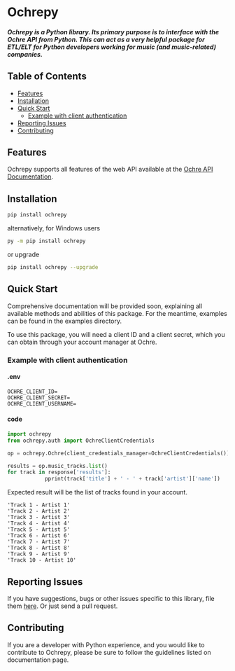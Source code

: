 # **Ochrepy**

##### Ochrepy is a Python library. Its primary purpose is to interface with the Ochre API from Python. This can act as a very helpful package for ETL/ELT for Python developers working for music (and music-related) companies.

## Table of Contents

- [Features](#features)
- [Installation](#installation)
- [Quick Start](#quick-start)
  - [Example with client authentication](#example-with-client-authentication)
- [Reporting Issues](#reporting-issues)
- [Contributing](#contributing)

## Features

Ochrepy supports all features of the web API available at the [Ochre API Documentation](https://ochreapi.docs.apiary.io).

## Installation

```bash
pip install ochrepy
```

alternatively, for Windows users 

```bash
py -m pip install ochrepy
```

or upgrade

```bash
pip install ochrepy --upgrade
```

## Quick Start

Comprehensive documentation will be provided soon, explaining all available methods and abilities of this package. For the meantime, examples can be found in the examples directory.

To use this package, you will need a client ID and a client secret, which you can obtain through your account manager at Ochre.

### Example with client authentication

#### .env
```
OCHRE_CLIENT_ID=
OCHRE_CLIENT_SECRET=
OCHRE_CLIENT_USERNAME=
```

#### code
```python
import ochrepy
from ochrepy.auth import OchreClientCredentials

op = ochrepy.Ochre(client_credentials_manager=OchreClientCredentials())

results = op.music_tracks.list()
for track in response['results']:
            pprint(track['title'] + ' - ' + track['artist']['name'])
```
Expected result will be the list of tracks found in your account.
```
'Track 1 - Artist 1'
'Track 2 - Artist 2'
'Track 3 - Artist 3'
'Track 4 - Artist 4'
'Track 5 - Artist 5'
'Track 6 - Artist 6'
'Track 7 - Artist 7'
'Track 8 - Artist 8'
'Track 9 - Artist 9'
'Track 10 - Artist 10'
```


## Reporting Issues

If you have suggestions, bugs or other issues specific to this library,
file them [here](https://github.com/Jopgood/ochrepy/issues). Or just send a pull request.

## Contributing

If you are a developer with Python experience, and you would like to contribute to Ochrepy, please be sure to follow the guidelines listed on documentation page.